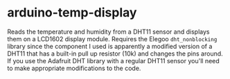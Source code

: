# arduino-temp-display

Reads the temperature and humidity from a DHT11 sensor and displays them on a LCD1602 display module. Requires the Elegoo `dht_nonblocking` library since the component I used is apparently a modified version of a DHT11 that has a built-in pull up resistor (10k) and changes the pins around. If you use the Adafruit DHT library with a regular DHT11 sensor you'll need to make appropriate modifications to the code.
